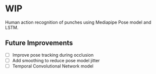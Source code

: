 # WIP
Human action recognition of punches using Mediapipe Pose model and LSTM.

## Future Improvements
- [ ] Improve pose tracking during occlusion
- [ ] Add smoothing to reduce pose model jitter
- [ ] Temporal Convolutional Network model
